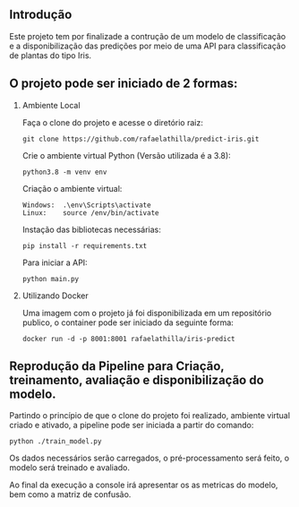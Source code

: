 ## Introdução 
Este projeto tem por finalizade a contrução de um modelo de classificação e a disponibilização das predições por meio de uma API para classificação de plantas do tipo Iris.

## O projeto pode ser iniciado de 2 formas:

1. Ambiente Local
   
   Faça o clone do projeto e acesse o diretório raiz:
   ```
   git clone https://github.com/rafaelathilla/predict-iris.git
   ```
   Crie o ambiente virtual Python (Versão utilizada é a 3.8):
   ```
   python3.8 -m venv env
   ```
   Criação o ambiente virtual:
   ```
   Windows:  .\env\Scripts\activate
   Linux:    source /env/bin/activate  
   ```
   Instação das bibliotecas necessárias:
   ```
   pip install -r requirements.txt
   ```
   Para iniciar a API:
   ```
   python main.py
   ```

2. Utilizando Docker
   
   Uma imagem com o projeto já foi disponibilizada em um repositório publico, o container pode ser iniciado da seguinte forma:
   ```
   docker run -d -p 8001:8001 rafaelathilla/iris-predict
   ```

## Reprodução da Pipeline para Criação, treinamento, avaliação e disponibilização do modelo.

   Partindo o princípio de que o clone do projeto foi realizado, ambiente virtual criado e ativado, a pipeline pode ser iniciada a partir do comando:
   ```
   python ./train_model.py
   ```

   Os dados necessários serão carregados, o pré-processamento será feito, o modelo será treinado e avaliado.

   Ao final da execução a console irá apresentar os as metricas do modelo, bem como a matriz de confusão.

    













